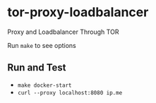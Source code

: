 # tor-proxy-loadbalancer
Proxy and Loadbalancer Through TOR

Run `make` to see options

## Run and Test
* `make docker-start`
* `curl --proxy localhost:8080 ip.me`
